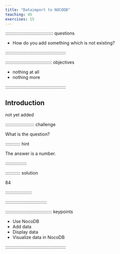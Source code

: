 ```yaml
---
title: "Dataimport to NOCODB"
teaching: 45
exercises: 15
---
```


:::::::::::::::::::::::::::::::::::::: questions 

- How do you add something which is not existing?

::::::::::::::::::::::::::::::::::::::::::::::::

::::::::::::::::::::::::::::::::::::: objectives

- nothing at all
- nothing more

::::::::::::::::::::::::::::::::::::::::::::::::

## Introduction

not yet added


::::::::::::::::::::::: challenge

What is the question?

:::::::::::: hint

The answer is a number.

:::::::::::::::::

:::::::::::: solution

84

:::::::::::::::::::::

:::::::::::::::::::::::::::::::::


::::::::::::::::::::::::::::::::::::: keypoints 

- Use NocoDB
- Add data
- Display data
- Visualize data in NocoDB

::::::::::::::::::::::::::::::::::::::::::::::::


